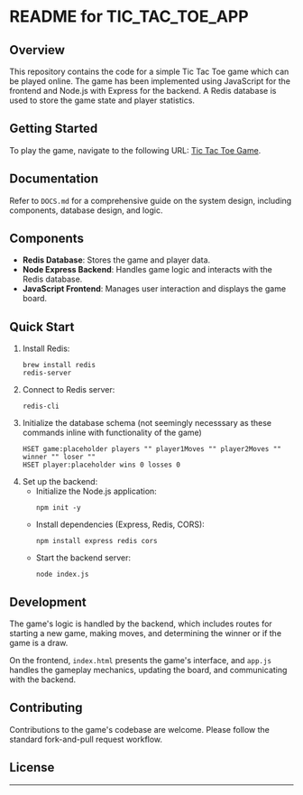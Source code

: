 # README for TIC_TAC_TOE_APP

## Overview

This repository contains the code for a simple Tic Tac Toe game which can be played online. The game has been implemented using JavaScript for the frontend and Node.js with Express for the backend. A Redis database is used to store the game state and player statistics.

## Getting Started

To play the game, navigate to the following URL: [Tic Tac Toe Game](http://152.7.177.71:3000/).

## Documentation

Refer to `DOCS.md` for a comprehensive guide on the system design, including components, database design, and logic.

## Components

- **Redis Database**: Stores the game and player data.
- **Node Express Backend**: Handles game logic and interacts with the Redis database.
- **JavaScript Frontend**: Manages user interaction and displays the game board.

## Quick Start

1. Install Redis:
    ```shell
    brew install redis
    redis-server
    ```
2. Connect to Redis server:
    ```shell
    redis-cli
    ```
3. Initialize the database schema (not seemingly necesssary as these commands inline with functionality of the game)
    ```shell
    HSET game:placeholder players "" player1Moves "" player2Moves "" winner "" loser ""
    HSET player:placeholder wins 0 losses 0
    ```
4. Set up the backend:
    - Initialize the Node.js application:
        ```shell
        npm init -y
        ```
    - Install dependencies (Express, Redis, CORS):
        ```shell
        npm install express redis cors
        ```
    - Start the backend server:
        ```shell
        node index.js
        ```

## Development

The game's logic is handled by the backend, which includes routes for starting a new game, making moves, and determining the winner or if the game is a draw.

On the frontend, `index.html` presents the game's interface, and `app.js` handles the gameplay mechanics, updating the board, and communicating with the backend.

## Contributing

Contributions to the game's codebase are welcome. Please follow the standard fork-and-pull request workflow.

## License



---
